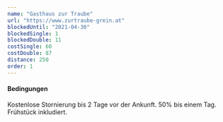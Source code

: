 ```yaml
---
name: "Gasthaus zur Traube"
url: "https://www.zurtraube-grein.at"
blockedUntil: "2021-04-30"
blockedSingle: 1
blockedDouble: 11
costSingle: 60
costDouble: 87
distance: 250
order: 1
---
```


#### Bedingungen

Kostenlose Stornierung bis 2 Tage vor der Ankunft. 50% bis einem Tag. Frühstück inkludiert.

